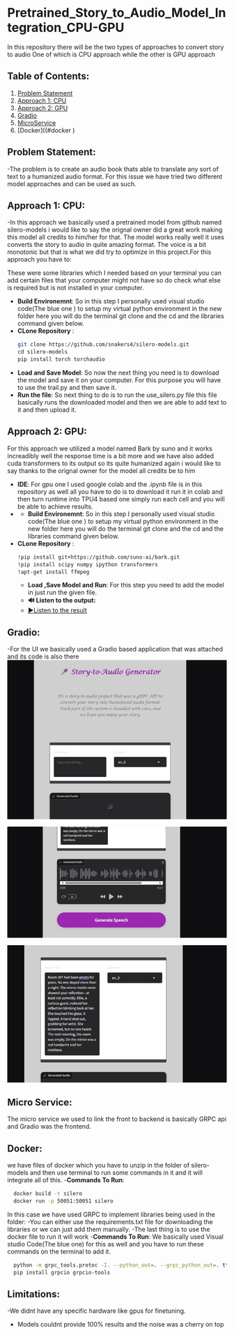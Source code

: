 # Pretrained_Story_to_Audio_Model_Integration_CPU-GPU
In this repository there will be the two types of approaches to convert story to audio One of which is CPU approach while the other is GPU approach
## Table of Contents:
1. [Problem Statement](#Problem-Statement)
2. [Approach 1: CPU](#approach-1-cpu)
3. [Approach 2: GPU](#approach-2-gpu)
4. [Gradio](#Gradio)
5. [MicroService](#microservice)
6. [Docker]((#docker )

## Problem Statement:
-The problem is to create an audio book thats able to translate any sort of text to a humanized audio format. For this issue we have tried two different model approaches and can be used as such. 

## Approach 1: CPU: 
-In this approach we basically used a pretrained model from github named silero-models i would like to say the orignal owner did a great work making this model all credits to him/her for that. The model works really well it uses converts the story to audio in quite amazing format. The voice is a bit monotonic but that is what we did try to optimize in this project.For this approach you have to:

  These were some libraries which I needed based on your terminal you can add certain files that your computer might not have so do check what else is required but is not installed in your computer.
- **Build Environemnt**: So in this step I personally used visual studio code(The blue one ) to setup my virtual python environment in the new folder here you will do the terminal git clone and the cd and the libraries command given below.
- **CLone Repository** :
  ```sh
  git clone https://github.com/snakers4/silero-models.git
  cd silero-models
  pip install torch torchaudio
  ```
- **Load and Save Model**: So now the next thing you need is to download the model and save it on your computer. For this purpose you will have to use the trail.py and then save it.
- **Run the file**: So next thing to do is to run the use_silero.py file this file basically runs the downloaded model and then we are able to add text to it and then upload it.
## Approach 2: GPU:
For this approach we utilized a model named Bark by suno and it works increadibly well the response time is a bit more and we have also added cuda transformers to its output so its quite humanized again i would like to say thanks to the orignal owner for the model all credits be to him
- **IDE**: For gpu one I used google colab and the .ipynb file is in this repository as well all you have to do is to download it run it in colab and then turn runtime into TPU4 based one simply run each cell and you will be able to achieve results.
- - **Build Environemnt**: So in this step I personally used visual studio code(The blue one ) to setup my virtual python environment in the new folder here you will do the terminal git clone and the cd and the libraries command given below.
- **CLone Repository** :
  ```sh
  !pip install git+https://github.com/suno-ai/bark.git
  !pip install scipy numpy ipython transformers
  !apt-get install ffmpeg
  ```
  - **Load ,Save Model and Run**: For this step you need to add the model in just run the given file.
  - **🔊 Listen to the output:**
  - [▶️Listen to the result](Audio_Output/Bark_Output.wav)

## Gradio:
-For the UI we basically used a Gradio based application that was attached and its code is also there
![Image1](Front_End_Images/Image1.jpg)

![Image2](Front_End_Images/Image2.jpg)

![Image3](Front_End_Images/Image3.jpg)



## Micro Service:
The micro service we used to link the front to backend is basically GRPC api and Gradio was the frontend.
## Docker:
we have files of docker which you have to unzip in the folder of silero-models and then use terminal to run some commands in it and it will integrate all of this.
-**Commands To Run**:
```sh
  docker build -t silero
  docker run -p 50051:50051 silero
  ```
In this case we have used GRPC to implement libraries being used in the folder:
-You can either use the requirements.txt file for downloading the libraries or we can just add them manually.
-The last thing is to use the docker file to run it will work
-**Commands To Run**:
We basically used Visual studio Code(The blue one) for this as well and you have to run these commands on the terminal to add it.
```sh
  python -m grpc_tools.protoc -I. --python_out=. --grpc_python_out=. tts.proto
  pip install grpcio grpcio-tools
  ```

## Limitations:
-We didnt have any specific hardware like gpus for finetuning.

- Models couldnt provide 100% results and the noise was a cherry on top












  
  
